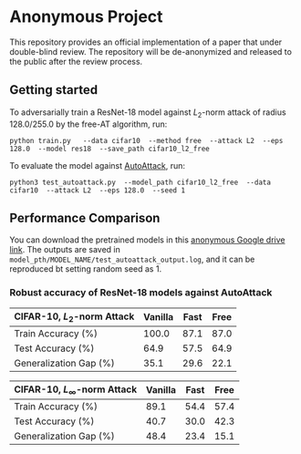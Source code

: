 # Anonymous Project

This repository provides an official implementation of a paper that under double-blind review. The repository will be de-anonymized and released to the public after the review process.


## Getting started

To adversarially train a ResNet-18 model against $L_2$-norm attack of radius 128.0/255.0 by the free-AT algorithm, run: 
```
python train.py   --data cifar10  --method free  --attack L2  --eps 128.0  --model res18  --save_path cifar10_l2_free
```

To evaluate the model against [AutoAttack](https://github.com/fra31/auto-attack), run: 
```
python3 test_autoattack.py  --model_path cifar10_l2_free  --data cifar10  --attack L2  --eps 128.0  --seed 1 
```



## Performance Comparison
You can download the pretrained models in this [anonymous Google drive link](https://drive.google.com/drive/folders/18so78-vONvd6lZqLs26IwnaAXxfN1BvR?usp=drive_link). The outputs are saved in `model_pth/MODEL_NAME/test_autoattack_output.log`, and it can be reproduced bt setting random seed as 1. 

### Robust accuracy of ResNet-18 models against AutoAttack

| CIFAR-10, $L_2$-norm Attack | Vanilla | Fast | Free | 
| ------ | ------ | ----- | ---- | 
| Train Accuracy (%) | 100.0 | 87.1 | 87.0 | 
| Test Accuracy (%) | 64.9 | 57.5 | 64.9 | 
| Generalization Gap (%) | 35.1 | 29.6 | 22.1 | 


| CIFAR-10, $L_\infty$-norm Attack | Vanilla | Fast | Free | 
| ------ | ------ | ----- | ---- | 
| Train Accuracy (%) | 89.1 | 54.4 | 57.4 | 
| Test Accuracy (%) | 40.7 | 30.0 | 42.3 | 
| Generalization Gap (%) | 48.4 | 23.4 | 15.1 | 







